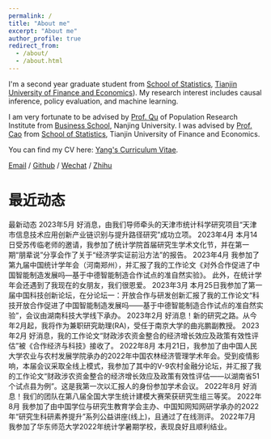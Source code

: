 ```yaml
---
permalink: /
title: "About me"
excerpt: "About me"
author_profile: true
redirect_from: 
  - /about/
  - /about.html
---
```


I'm a second year graduate student from [School of Statistics](https://stat.tjufe.edu.cn/), [Tianjin University of Finance and Economics](https://www.tjufe.edu.cn/)). My research interest includes causal inference, policy evaluation, and machine learning.

I am very fortunate to be advised by [Prof. Qu](https://byelenin.github.io/) of Population Research Institute from [Business School](https://stat.tjufe.edu.cn/), Nanjing University. I was advised by [Prof. Cao](https://stat.tjufe.edu.cn/content.jsp?urltype=news.NewsContentUrl&wbtreeid=1076&wbnewsid=1053) from [School of Statistics](https://stat.tjufe.edu.cn/), Tianjin University of Finance and Economics.

You can find my CV here: [Yang's Curriculum Vitae](../assets/cv.pdf).

[Email](mailto:y_jinhang@stu.tjufe.edu.cn) / [Github](https://github.com/Imd11) / [Wechat](../images/wechat.jpg) / [Zhihu](https://www.zhihu.com/people/andy-41-28-35)


最近动态
======
最新动态 
2023年5月
好消息，由我们导师牵头的天津市统计科学研究项目“天津市信息技术应用创新产业链识别与提升路径研究”成功立项。
2023年4月
本月14日受苏传临老师的邀请，我参加了统计学院首届研究生学术文化节，并在第一期“朋辈说”分享会作了关于“经济学实证前沿方法”的报告。
2023年4月
我参加了第九届中国统计学年会（河南郑州），并汇报了我的工作论文《对外合作促进了中国智能制造发展吗—基于中德智能制造合作试点的准自然实验》。
此外，在统计学年会还遇到了我现在的女朋友，我们很恩爱。
2023年3月
本月25日我参加了第一届中国科技创新论坛，在分论坛一：开放合作与研发创新汇报了我的工作论文“科技开放合作促进了中国智能制造发展吗——基于中德智能制造合作试点的准自然实验”，会议由湖南科技大学线下承办。
2023年2月
好消息！新的研究之路。从今年2月起，我将作为兼职研究助理(RA)，受任于南京大学的曲兆鹏副教授。
2023年2月
好消息，我的工作论文“财政涉农资金整合的经济增长效应及政策有效性评估”被《合作经济与科技》接收了。
2022年8月
本月21日，我参加了由中国人民大学农业与农村发展学院承办的2022年中国农林经济管理学术年会。受到疫情影响，本届会议采取全线上模式，我参加了其中的V-9农村金融分论坛，并汇报了我的工作论文“财政涉农资金整合的经济增长效应及政策有效性评估——以湖南省51个试点县为例”。这是我第一次以汇报人的身份参加学术会议。
2022年8月
好消息！我们的团队在第八届全国大学生统计建模大赛荣获研究生组三等奖。
2022年8月
我参加了由中国学位与研究生教育学会主办、中国知网知网研学承办的2022年“研究生科研素养提升”系列公益讲座(线上)，且通过了在线测评。
2022年7月
我参加了华东师范大学2022年统计学暑期学校，表现良好且顺利结业。
